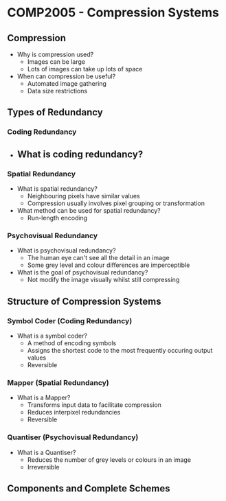 # COMP2005 - Compression Systems

## Compression

- Why is compression used?
    - Images can be large
    - Lots of images can take up lots of space
- When can compression be useful?
    - Automated image gathering
    - Data size restrictions

## Types of Redundancy

### Coding Redundancy

- What is coding redundancy?
    -

### Spatial Redundancy

- What is spatial redundancy?
    - Neighbouring pixels have similar values
    - Compression usually involves pixel grouping or transformation
- What method can be used for spatial redundancy?
    - Run-length encoding

### Psychovisual Redundancy

- What is psychovisual redundancy?
    - The human eye can't see all the detail in an image
    - Some grey level and colour differences are imperceptible
- What is the goal of psychovisual redundancy?
    - Not modify the image visually whilst still compressing

## Structure of Compression Systems

### Symbol Coder (Coding Redundancy)

- What is a symbol coder?
    - A method of encoding symbols
    - Assigns the shortest code to the most frequently occuring output values
    - Reversible

### Mapper (Spatial Redundancy)

- What is a Mapper?
    - Transforms input data to facilitate compression
    - Reduces interpixel redundancies
    - Reversible

### Quantiser (Psychovisual Redundancy)

- What is a Quantiser?
    - Reduces the number of grey levels or colours in an image
    - Irreversible


## Components and Complete Schemes
